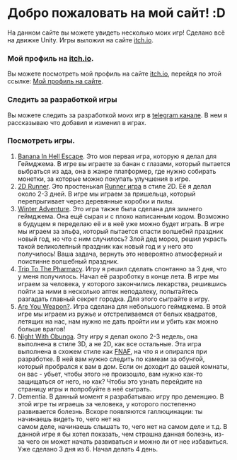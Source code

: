 # Добро пожаловать на мой сайт! :D 
На данном сайте вы можете увидеть несколько моих игр!
Сделано всё на движке Unity. Игры выложил на сайте [itch.io](https://itch.io/).
### Мой профиль на [itch.io](https://itch.io/).
Вы можете посмотреть мой профиль на сайте [itch.io](https://itch.io/), перейдя по этой ссылке:
[Мой профиль на сайте](https://programmer-1.itch.io/).
### Следить за разработкой игры
Вы можете следить за разработкой моих игр в [telegram канале](https://t.me/GameDevInsights). 
В нем я рассказываю что добавил и изменил в играх. 
### Посмотреть игры.
1. [Banana In Hell Escape](https://programmer-1.itch.io/banana-in-hell-escape).
   Это моя первая игра, которую я делал для Геймджема.
   В игре вы играете за банан с глазами, который пытается выбраться из ада, она в жанре платформер, где нужно собирать монетки, за которые можно покупать улучшения в игре.
3. [2D Runner](https://programmer-1.itch.io/2d-runner).
   Это простенькая [Runner игра](https://ru.wikipedia.org/wiki/%D0%91%D0%B5%D1%81%D0%BA%D0%BE%D0%BD%D0%B5%D1%87%D0%BD%D1%8B%D0%B9_%D1%80%D0%B0%D0%BD%D0%BD%D0%B5%D1%80) в стиле 2D.
   Её я делал около 2-3 дней. В игре мы играем за пришельца, который перепрыгивает через деревянные коробки и пилы. 
4. [Winter Adventure](https://programmer-1.itch.io/winter-adventure).
   Это игра также была сделана для зимнего геймджема. Она ещё сырая и с плохо написанным кодом.
   Возможно в будущем я переделаю её и в неё уже можно будет играть. В игре мы играем за эльфа,
   который пытается спасти волшебнй праздник новый год, но что с ним случилось?
   Злой дед мороз, решил украсть такой великолепный праздник как новый год и у него это получилось! 
   Ваша задача, вернуть это невероятно атмосферный и поистинне волшебный праздник.
6. [Trip To The Pharmacy](https://programmer-1.itch.io/trip-to-the-pharmacy).
   Игру я решил сделать спонтанно за 3 дня, что у меня получилось. Начал её разроботку в конце лета.
   В игре мы играем за человека, у которого закончились лекарства, решившись пойти за ними в несколько аптек неподалеку, попытайтесь разгадать главный секрет городка. Для этого сыграйте в игру.
7. [Are You Weapon?](https://programmer-1.itch.io/are-you-a-weapon).
   Игра сделана для небольшого геймджема. В этой игре мы играем из ружье и отстреливаемся от белых квадратов,
   летящих на нас, нам нужно не дать пройти им и убить как можно больше врагов! 
8. [Night With Obunga](https://programmer-1.itch.io/obunga).
   Эту игру я делал около 2-3 недель, она выполнена в стиле 3D, а не 2D, как все остальные.
   Эта игра выполнена в схожем стиле как [FNAF](https://ru.wikipedia.org/wiki/Five_Nights_at_Freddy%E2%80%99s_(%D0%B8%D0%B3%D1%80%D0%B0)), на что я и опирался при разработке.
   В ней вам нужно следить по камеам за обунгой, который пробрался к вам в дом. Если он доходит до вашей комнаты, он вас - убьет,
   чтобы этого не произошло, вам нужно как-то защищаться от него, но как? Чтобы это узнать
   перейдите на страницу игры и попробуйте в неё сыграть.
10. Dementia.
   В данный момент я разрабатываю игру про деменцию. В этой игре ты играешь за человека, у которого постепенно развивается болезнь. Вскоре появляются галлюцинации: ты начинаешь видеть то, чего нет на    
   самом деле, начинаешь слышать то, чего нет на самом деле и т.д.
   В данной игре я бы хотел показать, чем страшна данная болезнь, из-за чего он может начать развиваться и можно ли от нее избавиться.
   Уже сделано 3 дня из 6. 
   Начал делать 4 день.
     

